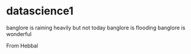 # datascience1

banglore is raining heavily but not today
banglore is flooding
banglore is wonderful 


From Hebbal 